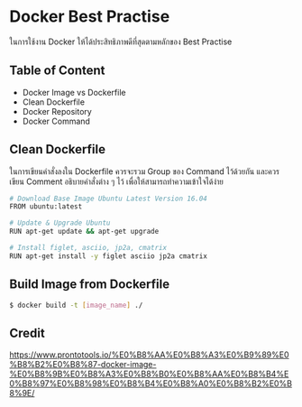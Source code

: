 # Docker Best Practise
ในการใช้งาน Docker ให้ได้ประสิทธิภาพดีที่สุดตามหลักของ Best Practise

## Table of Content
* Docker Image vs Dockerfile
* Clean Dockerfile
* Docker Repository
* Docker Command

## Clean Dockerfile
ในการเขียนคำสั่งลงใน Dockerfile ควรจะรวม Group ของ Command ไว้ด้วยกัน และควรเขียน Comment อธิบายคำสั่งต่าง ๆ ไว้ เพื่อให้สามารถทำความเข้าใจได้ง่าย
```bash
# Download Base Image Ubuntu Latest Version 16.04
FROM ubuntu:latest

# Update & Upgrade Ubuntu
RUN apt-get update && apt-get upgrade

# Install figlet, asciio, jp2a, cmatrix
RUN apt-get install -y figlet asciio jp2a cmatrix
```

## Build Image from Dockerfile
```bash
$ docker build -t [image_name] ./
```

## Credit
https://www.prontotools.io/%E0%B8%AA%E0%B8%A3%E0%B9%89%E0%B8%B2%E0%B8%87-docker-image-%E0%B8%9B%E0%B8%A3%E0%B8%B0%E0%B8%AA%E0%B8%B4%E0%B8%97%E0%B8%98%E0%B8%B4%E0%B8%A0%E0%B8%B2%E0%B8%9E/